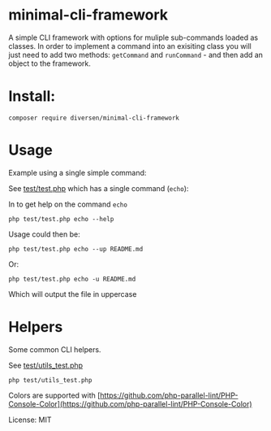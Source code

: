 # minimal-cli-framework

A simple CLI framework with options for muliple sub-commands
loaded as classes. In order to implement a command into an
exisiting class you will just need to add two methods: `getCommand` and
`runCommand` - and then add an object to the framework.

# Install:

    composer require diversen/minimal-cli-framework

# Usage

Example using a single simple command: 

See [test/test.php](test/test.php) which has a single command (`echo`):

In to get help on the command `echo`

    php test/test.php echo --help

Usage could then be: 

    php test/test.php echo --up README.md

Or: 

    php test/test.php echo -u README.md

Which will output the file in uppercase

# Helpers

Some common CLI helpers. 

See [test/utils_test.php](test/utils_test.php)

    php test/utils_test.php 

Colors are supported with [https://github.com/php-parallel-lint/PHP-Console-Color](https://github.com/php-parallel-lint/PHP-Console-Color)

License: MIT
